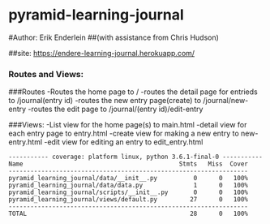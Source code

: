 # pyramid-learning-journal

#Author: Erik Enderlein
##(with assistance from Chris Hudson)

##site: https://endere-learning-journal.herokuapp.com/

### Routes and Views: 


###Routes
    -Routes the home page to /
    -routes the detail page for entrieds to /journal(entry id)
    -routes the new entry page(create) to /journal/new-entry
    -routes the edit page to /journal/(entry id)/edit-entry

###Views:
    -List view for the home page(s) to main.html
    -detail view for each entry page to entry.html
    -create view for making a new entry to new-entry.html
    -edit view for editing an entry to edit_entry.html
    
```
----------- coverage: platform linux, python 3.6.1-final-0 -----------
Name                                           Stmts   Miss  Cover
------------------------------------------------------------------
pyramid_learning_journal/data/__init__.py          0      0   100%
pyramid_learning_journal/data/data.py              1      0   100%
pyramid_learning_journal/scripts/__init__.py       0      0   100%
pyramid_learning_journal/views/default.py         27      0   100%
------------------------------------------------------------------
TOTAL                                             28      0   100%
```
